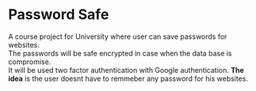 # Password Safe
A course project for University where user can save passwords for websites.  
The passwords will be safe encrypted in case when the data base is compromise.  
It will be used two factor authentication with Google authentication.
**The idea** is the user doesnt have to remmeber any password for his websites.